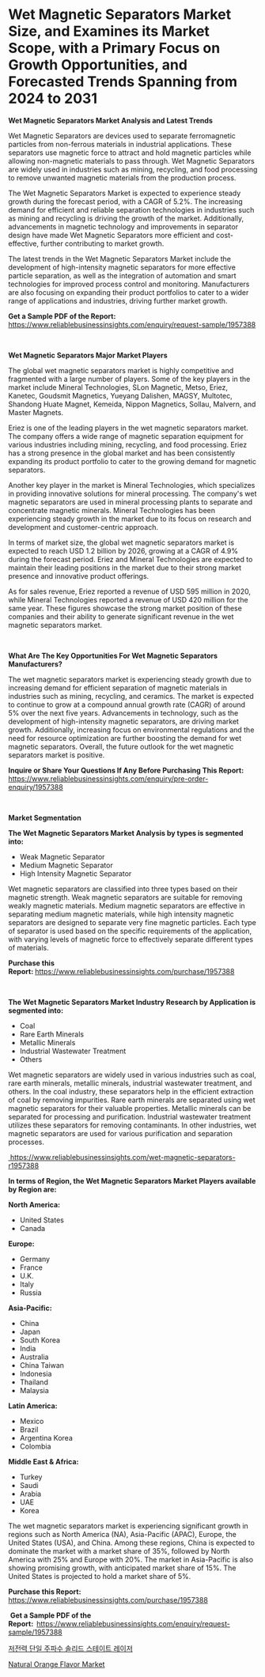 <p><h1>Wet Magnetic Separators Market Size, and Examines its Market Scope, with a Primary Focus on Growth Opportunities, and Forecasted Trends Spanning from 2024 to 2031</h1></p><p><strong>Wet Magnetic Separators Market Analysis and Latest Trends</strong></p>
<p><p>Wet Magnetic Separators are devices used to separate ferromagnetic particles from non-ferrous materials in industrial applications. These separators use magnetic force to attract and hold magnetic particles while allowing non-magnetic materials to pass through. Wet Magnetic Separators are widely used in industries such as mining, recycling, and food processing to remove unwanted magnetic materials from the production process.</p><p>The Wet Magnetic Separators Market is expected to experience steady growth during the forecast period, with a CAGR of 5.2%. The increasing demand for efficient and reliable separation technologies in industries such as mining and recycling is driving the growth of the market. Additionally, advancements in magnetic technology and improvements in separator design have made Wet Magnetic Separators more efficient and cost-effective, further contributing to market growth.</p><p>The latest trends in the Wet Magnetic Separators Market include the development of high-intensity magnetic separators for more effective particle separation, as well as the integration of automation and smart technologies for improved process control and monitoring. Manufacturers are also focusing on expanding their product portfolios to cater to a wider range of applications and industries, driving further market growth.</p></p>
<p><strong>Get a Sample PDF of the Report:&nbsp;</strong> <a href="https://www.reliablebusinessinsights.com/enquiry/request-sample/1957388">https://www.reliablebusinessinsights.com/enquiry/request-sample/1957388</a></p>
<p>&nbsp;</p>
<p><strong>Wet Magnetic Separators Major Market Players</strong></p>
<p><p>The global wet magnetic separators market is highly competitive and fragmented with a large number of players. Some of the key players in the market include Mineral Technologies, SLon Magnetic, Metso, Eriez, Kanetec, Goudsmit Magnetics, Yueyang Dalishen, MAGSY, Multotec, Shandong Huate Magnet, Kemeida, Nippon Magnetics, Sollau, Malvern, and Master Magnets.</p><p>Eriez is one of the leading players in the wet magnetic separators market. The company offers a wide range of magnetic separation equipment for various industries including mining, recycling, and food processing. Eriez has a strong presence in the global market and has been consistently expanding its product portfolio to cater to the growing demand for magnetic separators.</p><p>Another key player in the market is Mineral Technologies, which specializes in providing innovative solutions for mineral processing. The company's wet magnetic separators are used in mineral processing plants to separate and concentrate magnetic minerals. Mineral Technologies has been experiencing steady growth in the market due to its focus on research and development and customer-centric approach.</p><p>In terms of market size, the global wet magnetic separators market is expected to reach USD 1.2 billion by 2026, growing at a CAGR of 4.9% during the forecast period. Eriez and Mineral Technologies are expected to maintain their leading positions in the market due to their strong market presence and innovative product offerings.</p><p>As for sales revenue, Eriez reported a revenue of USD 595 million in 2020, while Mineral Technologies reported a revenue of USD 420 million for the same year. These figures showcase the strong market position of these companies and their ability to generate significant revenue in the wet magnetic separators market.</p></p>
<p>&nbsp;</p>
<p><strong>What Are The Key Opportunities For Wet Magnetic Separators Manufacturers?</strong></p>
<p><p>The wet magnetic separators market is experiencing steady growth due to increasing demand for efficient separation of magnetic materials in industries such as mining, recycling, and ceramics. The market is expected to continue to grow at a compound annual growth rate (CAGR) of around 5% over the next five years. Advancements in technology, such as the development of high-intensity magnetic separators, are driving market growth. Additionally, increasing focus on environmental regulations and the need for resource optimization are further boosting the demand for wet magnetic separators. Overall, the future outlook for the wet magnetic separators market is positive.</p></p>
<p><strong>Inquire or Share Your Questions If Any Before Purchasing This Report:</strong> <a href="https://www.reliablebusinessinsights.com/enquiry/pre-order-enquiry/1957388">https://www.reliablebusinessinsights.com/enquiry/pre-order-enquiry/1957388</a></p>
<p>&nbsp;</p>
<p><strong>Market Segmentation</strong></p>
<p><strong>The Wet Magnetic Separators Market Analysis by types is segmented into:</strong></p>
<p><ul><li>Weak Magnetic Separator</li><li>Medium Magnetic Separator</li><li>High Intensity Magnetic Separator</li></ul></p>
<p><p>Wet magnetic separators are classified into three types based on their magnetic strength. Weak magnetic separators are suitable for removing weakly magnetic materials. Medium magnetic separators are effective in separating medium magnetic materials, while high intensity magnetic separators are designed to separate very fine magnetic particles. Each type of separator is used based on the specific requirements of the application, with varying levels of magnetic force to effectively separate different types of materials.</p></p>
<p><strong>Purchase this Report:&nbsp;</strong><a href="https://www.reliablebusinessinsights.com/purchase/1957388">https://www.reliablebusinessinsights.com/purchase/1957388</a></p>
<p>&nbsp;</p>
<p><strong>The Wet Magnetic Separators Market Industry Research by Application is segmented into:</strong></p>
<p><ul><li>Coal</li><li>Rare Earth Minerals</li><li>Metallic Minerals</li><li>Industrial Wastewater Treatment</li><li>Others</li></ul></p>
<p><p>Wet magnetic separators are widely used in various industries such as coal, rare earth minerals, metallic minerals, industrial wastewater treatment, and others. In the coal industry, these separators help in the efficient extraction of coal by removing impurities. Rare earth minerals are separated using wet magnetic separators for their valuable properties. Metallic minerals can be separated for processing and purification. Industrial wastewater treatment utilizes these separators for removing contaminants. In other industries, wet magnetic separators are used for various purification and separation processes.</p></p>
<p><a href="https://www.reliablebusinessinsights.com/wet-magnetic-separators-r1957388">&nbsp;https://www.reliablebusinessinsights.com/wet-magnetic-separators-r1957388</a></p>
<p><strong>In terms of Region, the Wet Magnetic Separators Market Players available by Region are:</strong></p>
<p>
    <p> <strong> North America: </strong>
        <ul>
            <li>United States</li>
            <li>Canada</li>
        </ul>
        </p> 
    <p> <strong> Europe: </strong>
        <ul>
            <li>Germany</li>
            <li>France</li>
            <li>U.K.</li>
            <li>Italy</li>
            <li>Russia</li>
        </ul>
        </p> 
    <p> <strong> Asia-Pacific: </strong>
        <ul>
            <li>China</li>
            <li>Japan</li>
            <li>South Korea</li>
            <li>India</li>
            <li>Australia</li>
            <li>China Taiwan</li>
            <li>Indonesia</li>
            <li>Thailand</li>
            <li>Malaysia</li>
        </ul>
        </p> 
    <p> <strong> Latin America: </strong>
        <ul>
            <li>Mexico</li>
            <li>Brazil</li>
            <li>Argentina Korea</li>
            <li>Colombia</li>
        </ul>
        </p> 
    <p> <strong> Middle East & Africa: </strong>
        <ul>
            <li>Turkey</li>
            <li>Saudi</li>
            <li>Arabia</li>
            <li>UAE</li>
            <li>Korea</li>
        </ul>
    </p>
    </p>
<p><p>The wet magnetic separators market is experiencing significant growth in regions such as North America (NA), Asia-Pacific (APAC), Europe, the United States (USA), and China. Among these regions, China is expected to dominate the market with a market share of 35%, followed by North America with 25% and Europe with 20%. The market in Asia-Pacific is also showing promising growth, with anticipated market share of 15%. The United States is projected to hold a market share of 5%.</p></p>
<p><strong>Purchase this Report: </strong><a href="https://www.reliablebusinessinsights.com/purchase/1957388">https://www.reliablebusinessinsights.com/purchase/1957388</a></p>
<p>&nbsp;<strong>Get a Sample PDF of the Report:&nbsp;&nbsp;</strong><a href="https://www.reliablebusinessinsights.com/enquiry/request-sample/1957388">https://www.reliablebusinessinsights.com/enquiry/request-sample/1957388</a></p>
<p><strong></strong></p>
<p><p><a href="https://medium.com/@umamareka_16093/2024%EB%85%84%EB%B6%80%ED%84%B0-2031%EB%85%84%EA%B9%8C%EC%A7%80%EC%9D%98-%EC%A0%80%EC%A0%84%EB%A0%A5-%EB%8B%A8%EC%9D%BC-%EC%A3%BC%ED%8C%8C%EC%88%98-%EA%B3%A0%EC%B2%B4-%EA%B3%A0%EC%B2%B4-%EB%A0%88%EC%9D%B4%EC%A0%80-%EC%8B%9C%EC%9E%A5-%EC%A0%90%EC%9C%A0%EC%9C%A8%EA%B3%BC-%EA%B2%BD%EC%9F%81-%ED%92%8D%EA%B2%BD%EC%97%90-%EB%8C%80%ED%95%9C-%ED%86%B5%EC%B0%B0%EB%A0%A5-b8dbcd9135ba">저전력 단일 주파수 솔리드 스테이트 레이저</a></p><p><a href="https://github.com/WillieWoodard/Market-Research-Report-List-5/blob/main/natural-orange-flavor-market.md">Natural Orange Flavor Market</a></p></p>